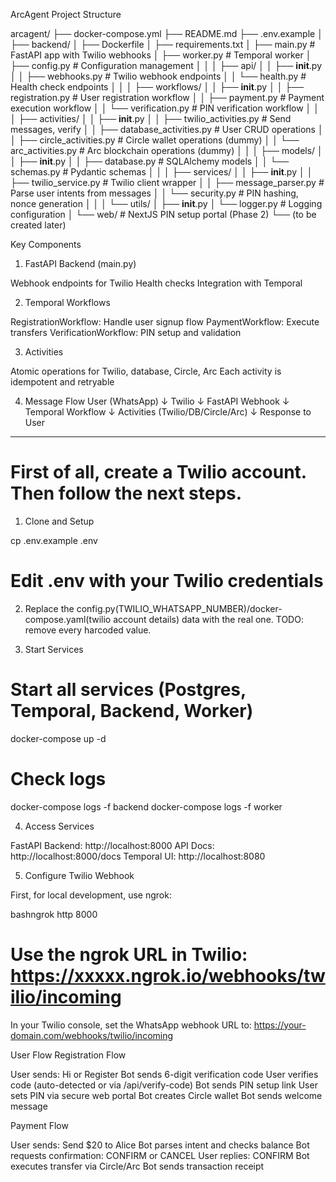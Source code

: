 ArcAgent Project Structure

arcagent/
├── docker-compose.yml
├── README.md
├── .env.example
│
├── backend/
│   ├── Dockerfile
│   ├── requirements.txt
│   ├── main.py                 # FastAPI app with Twilio webhooks
│   ├── worker.py               # Temporal worker
│   ├── config.py               # Configuration management
│   │
│   ├── api/
│   │   ├── __init__.py
│   │   ├── webhooks.py         # Twilio webhook endpoints
│   │   └── health.py           # Health check endpoints
│   │
│   ├── workflows/
│   │   ├── __init__.py
│   │   ├── registration.py     # User registration workflow
│   │   ├── payment.py          # Payment execution workflow
│   │   └── verification.py     # PIN verification workflow
│   │
│   ├── activities/
│   │   ├── __init__.py
│   │   ├── twilio_activities.py    # Send messages, verify
│   │   ├── database_activities.py  # User CRUD operations
│   │   ├── circle_activities.py    # Circle wallet operations (dummy)
│   │   └── arc_activities.py       # Arc blockchain operations (dummy)
│   │
│   ├── models/
│   │   ├── __init__.py
│   │   ├── database.py         # SQLAlchemy models
│   │   └── schemas.py          # Pydantic schemas
│   │
│   ├── services/
│   │   ├── __init__.py
│   │   ├── twilio_service.py   # Twilio client wrapper
│   │   ├── message_parser.py   # Parse user intents from messages
│   │   └── security.py         # PIN hashing, nonce generation
│   │
│   └── utils/
│       ├── __init__.py
│       └── logger.py           # Logging configuration
│
└── web/                        # NextJS PIN setup portal (Phase 2)
    └── (to be created later)

Key Components
1. FastAPI Backend (main.py)

Webhook endpoints for Twilio
Health checks
Integration with Temporal

2. Temporal Workflows

RegistrationWorkflow: Handle user signup flow
PaymentWorkflow: Execute transfers
VerificationWorkflow: PIN setup and validation

3. Activities

Atomic operations for Twilio, database, Circle, Arc
Each activity is idempotent and retryable

4. Message Flow
User (WhatsApp) 
    ↓
Twilio 
    ↓
FastAPI Webhook 
    ↓
Temporal Workflow 
    ↓
Activities (Twilio/DB/Circle/Arc) 
    ↓
Response to User

----------------------------------------------

# First of all, create a Twilio account. Then follow the next steps.


1. Clone and Setup

cp .env.example .env

# Edit .env with your Twilio credentials

2. Replace the config.py(TWILIO_WHATSAPP_NUMBER)/docker-compose.yaml(twilio account details) data with the real one. TODO: remove every harcoded value.

3. Start Services
# Start all services (Postgres, Temporal, Backend, Worker)

docker-compose up -d

# Check logs
docker-compose logs -f backend
docker-compose logs -f worker

4. Access Services

FastAPI Backend: http://localhost:8000
API Docs: http://localhost:8000/docs
Temporal UI: http://localhost:8080

5. Configure Twilio Webhook

First, for local development, use ngrok:

bashngrok http 8000

# Use the ngrok URL in Twilio: https://xxxxx.ngrok.io/webhooks/twilio/incoming

In your Twilio console, set the WhatsApp webhook URL to:
https://your-domain.com/webhooks/twilio/incoming


User Flow
Registration Flow

User sends: Hi or Register
Bot sends 6-digit verification code
User verifies code (auto-detected or via /api/verify-code)
Bot sends PIN setup link
User sets PIN via secure web portal
Bot creates Circle wallet
Bot sends welcome message

Payment Flow

User sends: Send $20 to Alice
Bot parses intent and checks balance
Bot requests confirmation: CONFIRM or CANCEL
User replies: CONFIRM
Bot executes transfer via Circle/Arc
Bot sends transaction receipt